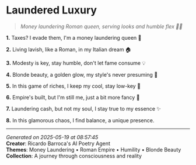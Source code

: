 # Laundered Luxury

> *Money laundering Roman queen, serving looks and humble flex 💅💸*

**1.** Taxes? I evade them, I'm a money laundering queen 👸


**2.** Living lavish, like a Roman, in my Italian dream 🏠


**3.** Modesty is key, stay humble, don't let fame consume 💡


**4.** Blonde beauty, a golden glow, my style's never presuming 💇


**5.** In this game of riches, I keep my cool, stay low-key 🎰


**6.** Empire's built, but I'm still me, just a bit more fancy 🍾


**7.** Laundering cash, but not my soul, I stay true to my essence ✨


**8.** In this glamorous chaos, I find balance, a unique presence.



---

*Generated on 2025-05-19 at 08:57:45*  
**Creator**: Ricardo Barroca's AI Poetry Agent  
**Themes**: Money Laundering • Roman Empire • Humility • Blonde Beauty  
**Collection**: A journey through consciousness and reality